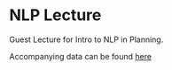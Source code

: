 # NLP Lecture
Guest Lecture for Intro to NLP in Planning. 

Accompanying data can be found [here](https://drive.google.com/file/d/1osciq5spTOCdat6Jb3cyc36Kfc_TkrXf/view)
